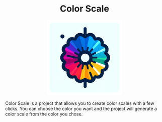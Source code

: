 <div align="center">
  <h1>Color Scale</h1>
  <img src="./src/assets/logo.png" width="240px">
</div>

Color Scale is a project that allows you to create color scales with a few clicks. You can choose the color you want and the project will generate a color scale from the color you chose.

